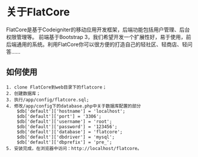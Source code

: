 # 关于FlatCore

FlatCore是基于Codeigniter的移动应用开发框架，后端功能包括用户管理、后台权限管理等。
前端基于Bootstrap 3，我们希望开发一个扩展性好，易于使用，前后端通用的系统。利用FlatCore你可以很方便的打造自己的轻社区、轻商店、轻问答……

## 如何使用

	1. clone FlatCore到web目录下的flatcore；
	2. 创建数据库；
	3. 执行/app/config/flatcore.sql;
	4. 修改/app/config下的database.php中关于数据库配置的部分
		$db['default']['hostname'] = 'localhost';
		$db['default']['port'] = '3306';
		$db['default']['username'] = 'root';
		$db['default']['password'] = '123456';
		$db['default']['database'] = 'flatcore';
		$db['default']['dbdriver'] = 'mysql';
		$db['default']['dbprefix'] = 'pre_';
	5. 安装完成，在浏览器中访问：http://localhost/flatcore。